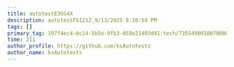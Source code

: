 ```yaml
---
title: autotestE3GS4X
description: autotestFkI21Z_9/13/2025 8:10:54 PM
tags: []
primary_tag: 197f4ec4-6c14-5b5e-9fb3-058e21403d41:tech/73554900100700000996/67838200100800006287
time: 211
author_profile: https://github.com/ksAutotests
author_name: ksAutotests
---
```

